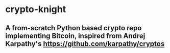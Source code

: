 # crypto-knight
## A from-scratch Python based crypto repo implementing Bitcoin, inspired from Andrej Karpathy's https://github.com/karpathy/cryptos 
